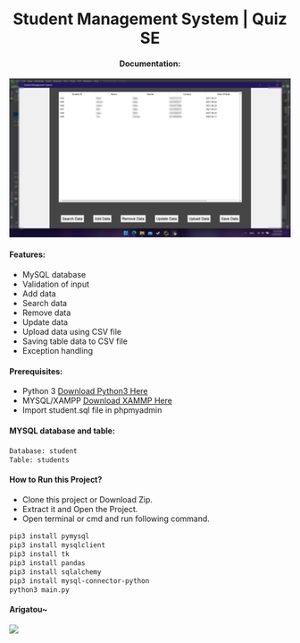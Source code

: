 #  <center>Student Management System | Quiz SE</center>
####  <center>Documentation: </center>

<img src="documentation/newdoc.png" />

#### Features:
- MySQL database
- Validation of input
- Add data
- Search data
- Remove data
- Update data
- Upload data using CSV file
- Saving table data to CSV file
- Exception handling

#### Prerequisites:
- Python 3 [Download Python3 Here](https://www.python.org/downloads/)
- MYSQL/XAMPP [Download XAMMP Here](https://www.apachefriends.org/download.html)
- Import student.sql file in phpmyadmin

#### MYSQL database and table:
```
Database: student 
Table: students
```


#### How to Run this Project?
- Clone this project or Download Zip.
- Extract it and Open the Project.
- Open terminal or cmd and run following command.
```shell
pip3 install pymysql
pip3 install mysqlclient
pip3 install tk
pip3 install pandas
pip3 install sqlalchemy
pip3 install mysql-connector-python
python3 main.py
```

#### Arigatou~
<img src="documentation/yoi.gif" />

